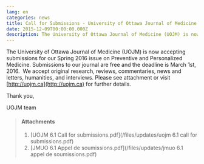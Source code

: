 ```yaml
---
lang: en
categories: news
title: Call for Submissions - University of Ottawa Journal of Medicine
date: 2015-12-09T00:00:00.000Z
description: The University of Ottawa Journal of Medicine (UOJM) is now accepting submissions for our Spring 2016 issue on Preventive and Personalized Medicine.
---
```



The University of Ottawa Journal of Medicine (UOJM) is now accepting submissions for our Spring 2016 issue on Preventive and Personalized Medicine. Submissions to our journal are free and the deadline is March 1st, 2016. &nbsp;We accept original research, reviews, commentaries, news and letters, humanities, and interviews. Please see attachment or visit [http://uojm.ca](http://uojm.ca) for further details.

Thank you,

UOJM team

> #### **Attachments**
> 1. [UOJM 6.1 Call for submissions.pdf](/files/updates/uojm 6.1 call for submissions.pdf)
> 2. [JMUO 6.1 Appel de soumissions.pdf](/files/updates/jmuo 6.1 appel de soumissions.pdf)&nbsp;